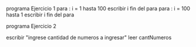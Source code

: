 programa Ejercicio 1
para : i = 1 hasta 100
    escribir i
fin del para
para : i = 100 hasta 1
    escribir i
fin del para

programa Ejercicio 2

escribir "ingrese cantidad de numeros a ingresar"
leer cantNumeros